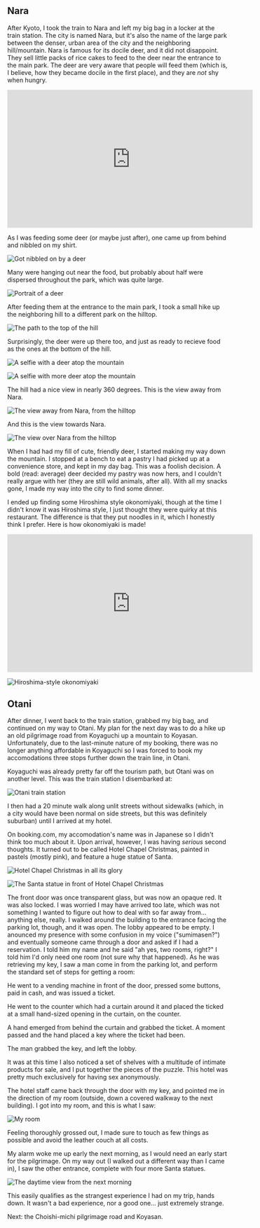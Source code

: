 #

## Nara

After Kyoto, I took the train to Nara and left my big bag in a locker at the train station. The city is named Nara, but it's also the name of the large park between the denser, urban area of the city and the neighboring hill/mountain. Nara is famous for its docile deer, and it did not disappoint. They sell little packs of rice cakes to feed to the deer near the entrance to the main park. The deer are very aware that people will feed them (which is, I believe, how they became docile in the first place), and they are _not_ shy when hungry.

<iframe width="560" height="315" src="https://www.youtube.com/embed/rQYkar_w-Pg" title="YouTube video player" frameborder="0" allow="accelerometer; autoplay; clipboard-write; encrypted-media; gyroscope; picture-in-picture; web-share" allowfullscreen></iframe>

As I was feeding some deer (or maybe just after), one came up from behind and nibbled on my shirt.

![Got nibbled on by a deer](/blog/images/2023-04-16_nibblemark.jpg)

Many were hanging out near the food, but probably about half were dispersed throughout the park, which was quite large.

![Portrait of a deer](/blog/images/2023-04-16_deerportrait.jpg)

After feeding them at the entrance to the main park, I took a small hike up the neighboring hill to a different park on the hilltop.

![The path to the top of the hill](/blog/images/2023-04-16_path.jpg)

Surprisingly, the deer were up there too, and just as ready to recieve food as the ones at the bottom of the hill.

![A selfie with a deer atop the mountain](/blog/images/2023-04-16_deerselfie1.jpg)

![A selfie with more deer atop the mountain](/blog/images/2023-04-16_deerselfie2.jpg)

The hill had a nice view in nearly 360 degrees. This is the view away from Nara.

![The view away from Nara, from the hilltop](/blog/images/2023-04-16_view1.jpg)

And this is the view towards Nara.

![The view over Nara from the hilltop](/blog/images/2023-04-16_view2.jpg)

When I had had my fill of cute, friendly deer, I started making my way down the mountain. I stopped at a bench to eat a pastry I had picked up at a convenience store, and kept in my day bag. This was a foolish decision. A bold (read: average) deer decided my pastry was now hers, and I couldn't really argue with her (they are still wild animals, after all). With all my snacks gone, I made my way into the city to find some dinner.

I ended up finding some Hiroshima style okonomiyaki, though at the time I didn't know it was Hiroshima style, I just thought they were quirky at this restaurant. The difference is that they put noodles in it, which I honestly think I prefer. Here is how okonomiyaki is made!

<iframe width="560" height="315" src="https://www.youtube.com/embed/UyYvUDJb43Y" title="YouTube video player" frameborder="0" allow="accelerometer; autoplay; clipboard-write; encrypted-media; gyroscope; picture-in-picture; web-share" allowfullscreen></iframe>

![Hiroshima-style okonomiyaki](/blog/images/2023-04-16_okonomiyaki.jpg)

## Otani

After dinner, I went back to the train station, grabbed my big bag, and continued on my way to Otani. My plan for the next day was to do a hike up an old pilgrimage road from Koyaguchi up a mountain to Koyasan. Unfortunately, due to the last-minute nature of my booking, there was no longer anything affordable in Koyaguchi so I was forced to book my accomodations three stops further down the train line, in Otani.

Koyaguchi was already pretty far off the tourism path, but Otani was on another level. This was the train station I disembarked at:

![Otani train station](/blog/images/2023-04-16_trainstation.jpg)

I then had a 20 minute walk along unlit streets without sidewalks (which, in a city would have been normal on side streets, but this was definitely suburban) until I arrived at my hotel.

On booking.com, my accomodation's name was in Japanese so I didn't think too much about it. Upon arrival, however, I was having _serious_ second thoughts. It turned out to be called Hotel Chapel Christmas, painted in pastels (mostly pink), and feature a huge statue of Santa.

![Hotel Chapel Christmas in all its glory](/blog/images/2023-04-16_hotel1.jpg)

![The Santa statue in front of Hotel Chapel Christmas](/blog/images/2023-04-16_hotel2.jpg)

The front door was once transparent glass, but was now an opaque red. It was also locked. I was worried I may have arrived too late, which was not something I wanted to figure out how to deal with so far away from... anything else, really. I walked around the building to the entrance facing the parking lot, though, and it was open. The lobby appeared to be empty. I anounced my presence with some confusion in my voice ("sumimasen?") and eventually someone came through a door and asked if I had a reservation. I told him my name and he said "ah yes, two rooms, right?" I told him I'd only need one room (not sure why that happened). As he was retrieving my key, I saw a man come in from the parking lot, and perform the standard set of steps for getting a room:

He went to a vending machine in front of the door, pressed some buttons, paid in cash, and was issued a ticket.

He went to the counter which had a curtain around it and placed the ticked at a small hand-sized opening in the curtain, on the counter.

A hand emerged from behind the curtain and grabbed the ticket. A moment passed and the hand placed a key where the ticket had been.

The man grabbed the key, and left the lobby.

It was at this time I also noticed a set of shelves with a multitude of intimate products for sale, and I put together the pieces of the puzzle. This hotel was pretty much exclusively for having sex anonymously.

The hotel staff came back through the door with my key, and pointed me in the direction of my room (outside, down a covered walkway to the next building). I got into my room, and this is what I saw:

![My room](/blog/images/2023-04-16_hotel3.jpg)

Feeling thoroughly grossed out, I made sure to touch as few things as possible and avoid the leather couch at all costs.

My alarm woke me up early the next morning, as I would need an early start for the pilgrimage. On my way out (I walked out a different way than I came in), I saw the other entrance, complete with four more Santa statues.

![The daytime view from the next morning](/blog/images/2023-04-16_hotel4.jpg)

This easily qualifies as the strangest experience I had on my trip, hands down. It wasn't a bad experience, nor a good one... just extremely strange.

Next: the Choishi-michi pilgrimage road and Koyasan.

